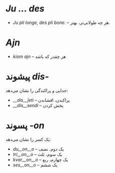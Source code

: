 # *Ju … des*

- *<span dir="ltr">Ju pli longe, des pli bone.</span>* – هر چه طولانی‌تر، بهتر.
 

# *Ajn*

- *kiom ajn* – هر چقدر که باشد
 

# پیشوند *<span dir="ltr">dis-</span>*

جدایی و پراکندگی را نشان می‌دهد:

- *__dis__ĵeti* – پراکندن، افشاندن
- *__dis__sendi* – پخش کردن
 

# پسوند *<span dir="ltr">-on</span>*

یک کسر را نشان می‌دهد:

- *du__on__o*   – یک دوم، نصف
- *tri__on__o*  – یک سوم، ثلث
- *kvar__on__o* – یک چهارم، ربع
- *ses__on__o*  – یک ششم
 
